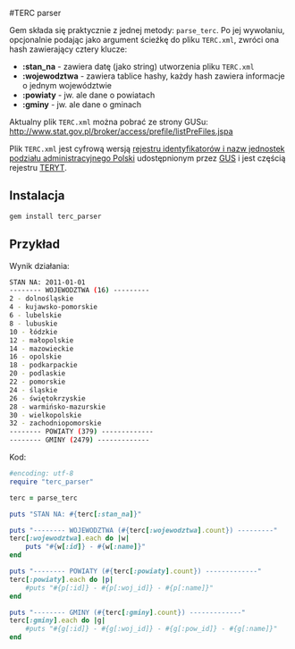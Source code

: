 #TERC parser

Gem składa się praktycznie z jednej metody: `parse_terc`. Po jej wywołaniu, opcjonalnie podając jako argument ścieźkę do pliku `TERC.xml`, zwróci ona hash zawierający cztery klucze:

* **:stan_na** - zawiera datę (jako string) utworzenia pliku `TERC.xml`
* **:wojewodztwa** - zawiera tablice hashy, każdy hash zawiera informacje o jednym województwie
* **:powiaty** - jw. ale dane o powiatach
* **:gminy** - jw. ale dane o gminach

Aktualny plik `TERC.xml` można pobrać ze strony GUSu:
http://www.stat.gov.pl/broker/access/prefile/listPreFiles.jspa

Plik `TERC.xml` jest cyfrową wersją [rejestru identyfikatorów i nazw jednostek podziału administracyjnego Polski](http://pl.wikipedia.org/wiki/TERC) udostępnionym przez [GUS](http://pl.wikipedia.org/wiki/GUS) i jest częścią rejestru [TERYT](http://pl.wikipedia.org/wiki/TERYT).

## Instalacja

``` bash
gem install terc_parser
```

## Przykład

Wynik działania:

``` bash
STAN NA: 2011-01-01
-------- WOJEWODZTWA (16) ---------
2 - dolnośląskie
4 - kujawsko-pomorskie
6 - lubelskie
8 - lubuskie
10 - łódzkie
12 - małopolskie
14 - mazowieckie
16 - opolskie
18 - podkarpackie
20 - podlaskie
22 - pomorskie
24 - śląskie
26 - świętokrzyskie
28 - warmińsko-mazurskie
30 - wielkopolskie
32 - zachodniopomorskie
-------- POWIATY (379) -------------
-------- GMINY (2479) -------------
```

Kod:

``` ruby
#encoding: utf-8
require "terc_parser"

terc = parse_terc

puts "STAN NA: #{terc[:stan_na]}"

puts "-------- WOJEWODZTWA (#{terc[:wojewodztwa].count}) ---------"
terc[:wojewodztwa].each do |w|
	puts "#{w[:id]} - #{w[:name]}"
end

puts "-------- POWIATY (#{terc[:powiaty].count}) -------------"
terc[:powiaty].each do |p|
	#puts "#{p[:id]} - #{p[:woj_id]} - #{p[:name]}"
end

puts "-------- GMINY (#{terc[:gminy].count}) -------------"
terc[:gminy].each do |g|
	#puts "#{g[:id]} - #{g[:woj_id]} - #{g[:pow_id]} - #{g[:name]}"
end

```
